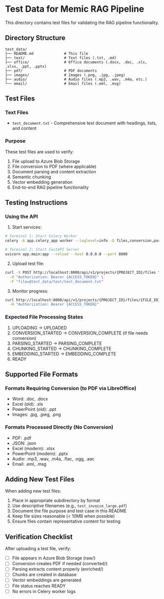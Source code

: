 # Test Data for Memic RAG Pipeline

This directory contains test files for validating the RAG pipeline functionality.

## Directory Structure

```
test_data/
├── README.md              # This file
├── text/                  # Text files (.txt, .md)
├── office/                # Office documents (.docx, .doc, .xls, .xlsx, .ppt, .pptx)
├── pdf/                   # PDF documents
├── images/                # Images (.png, .jpg, .jpeg)
├── audio/                 # Audio files (.mp3, .wav, .m4a, etc.)
└── email/                 # Email files (.eml, .msg)
```

## Test Files

### Text Files
- `test_document.txt` - Comprehensive test document with headings, lists, and content

### Purpose

These test files are used to verify:
1. File upload to Azure Blob Storage
2. File conversion to PDF (where applicable)
3. Document parsing and content extraction
4. Semantic chunking
5. Vector embedding generation
6. End-to-end RAG pipeline functionality

## Testing Instructions

### Using the API

1. Start services:
```bash
# Terminal 1: Start Celery Worker
celery -A app.celery_app worker --loglevel=info -Q files,conversion,parsing,chunking,embedding

# Terminal 2: Start FastAPI Server
uvicorn app.main:app --reload --host 0.0.0.0 --port 8000
```

2. Upload test file:
```bash
curl -X POST http://localhost:8000/api/v1/projects/{PROJECT_ID}/files \
  -H "Authorization: Bearer {ACCESS_TOKEN}" \
  -F "file=@test_data/text/test_document.txt"
```

3. Monitor progress:
```bash
curl http://localhost:8000/api/v1/projects/{PROJECT_ID}/files/{FILE_ID}/status \
  -H "Authorization: Bearer {ACCESS_TOKEN}"
```

### Expected File Processing States

1. UPLOADING → UPLOADED
2. CONVERSION_STARTED → CONVERSION_COMPLETE (if file needs conversion)
3. PARSING_STARTED → PARSING_COMPLETE
4. CHUNKING_STARTED → CHUNKING_COMPLETE
5. EMBEDDING_STARTED → EMBEDDING_COMPLETE
6. READY

## Supported File Formats

### Formats Requiring Conversion (to PDF via LibreOffice)
- Word: .doc, .docx
- Excel (old): .xls
- PowerPoint (old): .ppt
- Images: .jpg, .jpeg, .png

### Formats Processed Directly (No Conversion)
- PDF: .pdf
- JSON: .json
- Excel (modern): .xlsx
- PowerPoint (modern): .pptx
- Audio: .mp3, .wav, .m4a, .flac, .ogg, .aac
- Email: .eml, .msg

## Adding New Test Files

When adding new test files:
1. Place in appropriate subdirectory by format
2. Use descriptive filenames (e.g., `test_invoice_large.pdf`)
3. Document the file purpose and test case in this README
4. Keep file sizes reasonable (< 10MB when possible)
5. Ensure files contain representative content for testing

## Verification Checklist

After uploading a test file, verify:
- [ ] File appears in Azure Blob Storage (raw/)
- [ ] Conversion creates PDF if needed (converted/)
- [ ] Parsing extracts content properly (enriched/)
- [ ] Chunks are created in database
- [ ] Vector embeddings are generated
- [ ] File status reaches READY
- [ ] No errors in Celery worker logs
